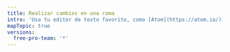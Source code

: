 ```yaml
---
title: Realizar cambios en una rama
intro: 'Usa tu editor de texto favorito, como [Atom](https://atom.io/), para realizar cambios en el proyecto y, a continuación, utiliza {{ site.data.variables.product.prodname_desktop }} para visualizar confirmaciones útiles.'
mapTopic: true
versions:
  free-pro-team: '*'
---
```



